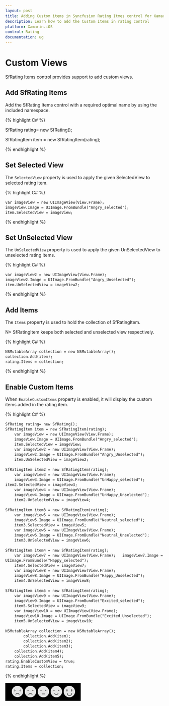 ```yaml
---
layout: post
title: Adding Custom items in Syncfusion Rating Itmes control for Xamarin.iOS
description: Learn how to add the Custom Items in rating control
platform: Xamarin.iOS
control: Rating
documentation: ug
---
```


# Custom Views

SfRating Items control provides support to add custom views.

## Add SfRating Items

Add the SfRating Items control with a required optimal name by using the included namespace.

{% highlight C# %}

SfRating rating= new SfRating(); 

SfRatingItem item = new SfRatingItem(rating);

{% endhighlight %}

## Set Selected View
 
The `SelectedView` property is used to apply the given SelectedView to selected rating item.

{% highlight C# %}

	var imageView = new UIImageView(View.Frame);
	imageView.Image = UIImage.FromBundle("Angry_selected");
	item.SelectedView = imageView;

{% endhighlight %}

## Set UnSelected View
 
The `UnSelectedView` property is used to apply the given UnSelectedView to unselected rating items.

{% highlight C# %}

	var imageView2 = new UIImageView(View.Frame);
	imageView2.Image = UIImage.FromBundle("Angry_Unselected");
	item.UnSelectedView = imageView2;

{% endhighlight %}

## Add Items

The `Items` property is used to hold the collection of SfRatingItem. 

N> SfRatingItem keeps both selected and unselected view respectively.

{% highlight C# %}

	NSMutableArray collection = new NSMutableArray();
	collection.Add(item);
	rating.Items = collection;

{% endhighlight %}

## Enable Custom Items

When `EnableCustomItems` property is enabled, it will display the custom items added in the rating item. 

{% highlight C# %}
	
	SfRating rating= new SfRating();
	SfRatingItem item = new SfRatingItem(rating);
		var imageView = new UIImageView(View.Frame);
		imageView.Image = UIImage.FromBundle("Angry_selected");
		item.SelectedView = imageView;
		var imageView2 = new UIImageView(View.Frame);
		imageView2.Image = UIImage.FromBundle("Angry_Unselected");
		item.UnSelectedView = imageView2;

	SfRatingItem item2 = new SfRatingItem(rating);
		var imageView3 = new UIImageView(View.Frame);
		imageView3.Image = UIImage.FromBundle("UnHappy_selected");			item2.SelectedView = imageView3;
		var imageView4 = new UIImageView(View.Frame);
		imageView4.Image = UIImage.FromBundle("UnHappy_Unselected");	
		item2.UnSelectedView = imageView4;

	SfRatingItem item3 = new SfRatingItem(rating);
		var imageView5 = new UIImageView(View.Frame);
		imageView5.Image = UIImage.FromBundle("Neutral_selected");
		item3.SelectedView = imageView5;
		var imageView6 = new UIImageView(View.Frame);
		imageView6.Image = UIImage.FromBundle("Neutral_Unselected");
		item3.UnSelectedView = imageView6;

	SfRatingItem item4 = new SfRatingItem(rating);
		var imageView7 = new UIImageView(View.Frame);	imageView7.Image = UIImage.FromBundle("Happy_selected");
		item4.SelectedView = imageView7;
		var imageView8 = new UIImageView(View.Frame);
		imageView8.Image = UIImage.FromBundle("Happy_Unselected");
		item4.UnSelectedView = imageView8;

	SfRatingItem item5 = new SfRatingItem(rating);
		var imageView9 = new UIImageView(View.Frame);
		imageView9.Image = UIImage.FromBundle("Excited_selected");
		item5.SelectedView = imageView9;
		var imageView10 = new UIImageView(View.Frame);
		imageView10.Image = UIImage.FromBundle("Excited_Unselected");
		item5.UnSelectedView = imageView10;
	
	NSMutableArray collection = new NSMutableArray();
            collection.Add(item);
            collection.Add(item2);
        	collection.Add(item3);
		collection.Add(item4);
		collection.Add(item5);
	rating.EnableCustomView = true;
	rating.Items = collection;

{% endhighlight %}

![](images/CustomviewItems.png)
 




 
